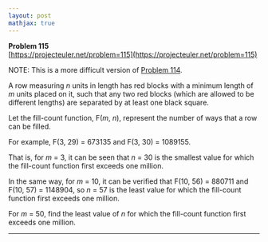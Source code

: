 ```yaml
---
layout: post
mathjax: true
---
```

**Problem 115**  
[https://projecteuler.net/problem=115](https://projecteuler.net/problem=115)

<p class="note">NOTE: This is a more difficult version of <a href="problem=114">Problem 114</a>.</p>
<p>A row measuring <i>n</i> units in length has red blocks with a minimum length of <i>m</i> units placed on it, such that any two red blocks (which are allowed to be different lengths) are separated by at least one black square.</p>
<p>Let the fill-count function, F(<i>m</i>, <i>n</i>), represent the number of ways that a row can be filled.</p>
<p>For example, F(3, 29) = 673135 and F(3, 30) = 1089155.</p>
<p>That is, for <i>m</i> = 3, it can be seen that <i>n</i> = 30 is the smallest value for which the fill-count function first exceeds one million.</p>
<p>In the same way, for <i>m</i> = 10, it can be verified that F(10, 56) = 880711 and F(10, 57) = 1148904, so <i>n</i> = 57 is the least value for which the fill-count function first exceeds one million.</p>
<p>For <i>m</i> = 50, find the least value of <i>n</i> for which the fill-count function first exceeds one million.</p>

---

